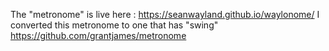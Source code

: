 The "metronome" is live here : 
https://seanwayland.github.io/waylonome/
I converted this metronome to one that has "swing" 
https://github.com/grantjames/metronome
